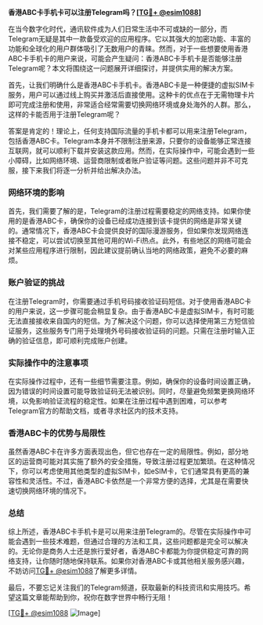 **香港ABC卡手机卡可以注册Telegram吗？[[TG💪+ @esim1088](https://t.me/s/esim1088)]**

在当今数字化时代，通讯软件成为人们日常生活中不可或缺的一部分，而Telegram无疑是其中一款备受欢迎的应用程序。它以其强大的加密功能、丰富的功能和全球化的用户群体吸引了无数用户的青睐。然而，对于一些想要使用香港ABC卡手机卡的用户来说，可能会产生疑问：香港ABC卡手机卡是否能够注册Telegram呢？本文将围绕这一问题展开详细探讨，并提供实用的解决方案。

首先，让我们明确什么是香港ABC卡手机卡。香港ABC卡是一种便捷的虚拟SIM卡服务，用户可以通过线上购买并激活后直接使用。这种卡的优点在于无需物理卡片即可完成注册和使用，非常适合经常需要切换网络环境或身处海外的人群。那么，这样的卡能否用于注册Telegram呢？

答案是肯定的！理论上，任何支持国际流量的手机卡都可以用来注册Telegram，包括香港ABC卡。Telegram本身并不限制注册来源，只要你的设备能够正常连接互联网，就可以顺利下载并安装这款应用。然而，在实际操作中，可能会遇到一些小障碍，比如网络环境、运营商限制或者账户验证等问题。这些问题并非不可克服，接下来我们将逐一分析并给出解决办法。

### 网络环境的影响

首先，我们需要了解的是，Telegram的注册过程需要稳定的网络支持。如果你使用的是香港ABC卡，确保你的设备已经成功连接到该卡提供的网络是非常关键的。通常情况下，香港ABC卡会提供良好的国际漫游服务，但如果你发现网络连接不稳定，可以尝试切换至其他可用的Wi-Fi热点。此外，有些地区的网络可能会对某些应用程序进行限制，因此建议提前确认当地的网络政策，避免不必要的麻烦。

### 账户验证的挑战

在注册Telegram时，你需要通过手机号码接收验证码短信。对于使用香港ABC卡的用户来说，这一步骤可能会稍显复杂。由于香港ABC卡是虚拟SIM卡，有时可能无法直接接收来自国内的短信。为了解决这个问题，你可以选择使用第三方短信验证服务，这些服务专门用于处理境外号码接收验证码的问题。只需在注册时输入正确的验证信息，即可顺利完成账户创建。

### 实际操作中的注意事项

在实际操作过程中，还有一些细节需要注意。例如，确保你的设备时间设置正确，因为错误的时间设置可能导致验证码无法被识别。同时，尽量避免频繁更换网络环境，以免影响验证流程的稳定性。如果在注册过程中遇到困难，可以参考Telegram官方的帮助文档，或者寻求社区内的技术支持。

### 香港ABC卡的优势与局限性

虽然香港ABC卡在许多方面表现出色，但它也存在一定的局限性。例如，部分地区的运营商可能对其实施了额外的安全措施，导致注册过程更加繁琐。在这种情况下，你可以考虑使用其他类型的虚拟SIM卡，如eSIM卡，它们通常具有更高的兼容性和灵活性。不过，香港ABC卡依然是一个非常方便的选择，尤其是在需要快速切换网络环境的情况下。

### 总结

综上所述，香港ABC卡手机卡是可以用来注册Telegram的。尽管在实际操作中可能会遇到一些技术难题，但通过合理的方法和工具，这些问题都是完全可以解决的。无论你是商务人士还是旅行爱好者，香港ABC卡都能为你提供稳定可靠的网络支持，让你随时随地保持联系。如果你对香港ABC卡或其他相关服务感兴趣，不妨访问[TG💪+ @esim1088](https://t.me/s/esim1088)了解更多详情。

最后，不要忘记关注我们的Telegram频道，获取最新的科技资讯和实用技巧。希望这篇文章能帮助到你，祝你在数字世界中畅行无阻！

[[TG💪+ @esim1088](https://t.me/s/esim1088) ![Image](https://i.postimg.cc/4NQfJmqS/Snipaste-2025-05-13-00-14-12.png)]